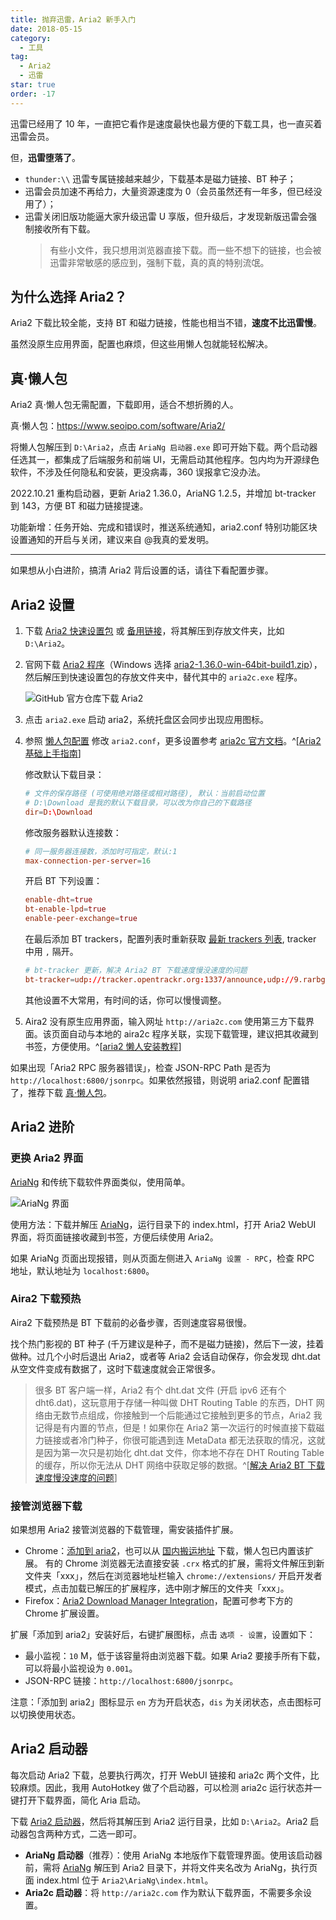 ```yaml
---
title: 抛弃迅雷，Aria2 新手入门
date: 2018-05-15
category:
  - 工具
tag:
  - Aria2
  - 迅雷
star: true
order: -17
---
```


迅雷已经用了 10 年，一直把它看作是速度最快也最方便的下载工具，也一直买着迅雷会员。

但，**迅雷堕落了**。

- `thunder:\\` 迅雷专属链接越来越少，下载基本是磁力链接、BT 种子；
- 迅雷会员加速不再给力，大量资源速度为 0（会员虽然还有一年多，但已经没用了）；
- 迅雷关闭旧版功能逼大家升级迅雷 U 享版，但升级后，才发现新版迅雷会强制接收所有下载。
  > 有些小文件，我只想用浏览器直接下载。而一些不想下的链接，也会被迅雷非常敏感的感应到，强制下载，真的真的特别流氓。

## 为什么选择 Aria2？

Aria2 下载比较全能，支持 BT 和磁力链接，性能也相当不错，**速度不比迅雷慢**。

虽然没原生应用界面，配置也麻烦，但这些用懒人包就能轻松解决。

## 真·懒人包

Aria2 真·懒人包无需配置，下载即用，适合不想折腾的人。

真·懒人包：<https://www.seoipo.com/software/Aria2/>

将懒人包解压到 `D:\Aria2`，点击 `AriaNg 启动器.exe` 即可开始下载。两个启动器任选其一，都集成了后端服务和前端 UI，无需启动其他程序。包内均为开源绿色软件，不涉及任何隐私和安装，更没病毒，360 误报拿它没办法。

2022.10.21 重构启动器，更新 Aria2 1.36.0，AriaNG 1.2.5，并增加 bt-tracker 到 143，方便 BT 和磁力链接提速。

功能新增：任务开始、完成和错误时，推送系统通知，aria2.conf 特别功能区块设置通知的开启与关闭，建议来自 @我真的爱发明。

---

如果想从小白进阶，搞清 Aria2 背后设置的话，请往下看配置步骤。

## Aria2 设置

1. 下载 [Aria2 快速设置包](https://aria2c.com/archiver/aria2.zip) 或 [备用链接](https://wwz.lanzouf.com/iROZE0eai3xe)，将其解压到存放文件夹，比如 `D:\Aria2`。

2. 官网下载 [Aria2 程序](https://github.com/aria2/aria2/releases)（Windows 选择 [aria2-1.36.0-win-64bit-build1.zip](https://github.com/aria2/aria2/releases/download/release-1.36.0/aria2-1.36.0-win-64bit-build1.zip)），然后解压到快速设置包的存放文件夹中，替代其中的 `aria2c.exe` 程序。

   ![](http://tc.seoipo.com/20191210232831.png "GitHub 官方仓库下载 Aria2")

3. 点击 `aria2.exe` 启动 aria2，系统托盘区会同步出现应用图标。

4. 参照 [懒人包配置](https://wwz.lanzouf.com/iwv6f0eadq9i) 修改 `aria2.conf`，更多设置参考 [aria2c 官方文档](https://aria2.github.io/manual/en/html/aria2c.html)。^[[Aria2 基础上手指南](https://zhuanlan.zhihu.com/p/30666881)]

   修改默认下载目录：

   ```conf
   # 文件的保存路径 (可使用绝对路径或相对路径), 默认：当前启动位置
   # D:\Download 是我的默认下载目录，可以改为你自己的下载路径
   dir=D:\Download  
   ```

   修改服务器默认连接数：

   ```conf
   # 同一服务器连接数，添加时可指定，默认:1
   max-connection-per-server=16
   ```

   开启 BT 下列设置：

   ```conf
   enable-dht=true
   bt-enable-lpd=true
   enable-peer-exchange=true
   ```

   在最后添加 BT trackers，配置列表时重新获取 [最新 trackers 列表](https://raw.githubusercontent.com/ngosang/trackerslist/master/trackers_best.txt), tracker 中用 `,` 隔开。

   ```conf
   # bt-tracker 更新，解决 Aria2 BT 下载速度慢没速度的问题
   bt-tracker=udp://tracker.opentrackr.org:1337/announce,udp://9.rarbg.com:2810/announce,udp://tracker.openbittorrent.com:6969/announce,udp://opentracker.i2p.rocks:6969/announce,https://opentracker.i2p.rocks:443/announce,http://tracker.openbittorrent.com:80/announce,udp://tracker.torrent.eu.org:451/announce,udp://open.stealth.si:80/announce,udp://vibe.sleepyinternetfun.xyz:1738/announce,udp://tracker2.dler.org:80/announce,udp://tracker1.bt.moack.co.kr:80/announce,udp://tracker.zemoj.com:6969/announce,udp://tracker.tiny-vps.com:6969/announce,udp://tracker.theoks.net:6969/announce,udp://tracker.publictracker.xyz:6969/announce,udp://tracker.monitorit4.me:6969/announce,udp://tracker.moeking.me:6969/announce,udp://tracker.lelux.fi:6969/announce,udp://tracker.dler.org:6969/announce,udp://tracker.army:6969/announce
   ```

   其他设置不大常用，有时间的话，你可以慢慢调整。

5. Aira2 没有原生应用界面，输入网址 `http://aria2c.com` 使用第三方下载界面。该页面自动与本地的 aira2c 程序关联，实现下载管理，建议把其收藏到书签，方便使用。^[[aria2 懒人安装教程](https://www.appinn.com/aria2-in-windows-setup/)]

如果出现「Aria2 RPC 服务器错误」，检查 JSON-RPC Path 是否为 `http://localhost:6800/jsonrpc`。如果依然报错，则说明 aria2.conf 配置错了，推荐下载 [真·懒人包](https://www.seoipo.com/software/Aria2/)。

## Aria2 进阶

### 更换 Aria2 界面

[AriaNg](https://github.com/mayswind/AriaNg) 和传统下载软件界面类似，使用简单。

![](http://tc.seoipo.com/20180516104758.png "AriaNg 界面")

使用方法：下载并解压 [AriaNg](https://github.com/mayswind/AriaNg-DailyBuild/archive/master.zip)，运行目录下的 index.html，打开 Aria2 WebUI 界面，将页面链接收藏到书签，方便后续使用 Aria2。

如果 AriaNg 页面出现报错，则从页面左侧进入 `AriaNg 设置 - RPC`，检查 RPC 地址，默认地址为 `localhost:6800`。

### Aira2 下载预热

Aira2 下载预热是 BT 下载前的必备步骤，否则速度容易很慢。

找个热门影视的 BT 种子 (千万建议是种子，而不是磁力链接)，然后下一波，挂着做种。过几个小时后退出 Aria2，或者等 Aria2 会话自动保存，你会发现 dht.dat 从空文件变成有数据了，这时下载速度就会正常很多。

> 很多 BT 客户端一样，Aria2 有个 dht.dat 文件 (开启 ipv6 还有个 dht6.dat)，这玩意用于存储一种叫做 DHT Routing Table 的东西，DHT 网络由无数节点组成，你接触到一个后能通过它接触到更多的节点，Aria2 我记得是有内置的节点，但是！如果你在 Aria2 第一次运行的时候直接下载磁力链接或者冷门种子，你很可能遇到连 MetaData 都无法获取的情况，这就是因为第一次只是初始化 dht.dat 文件，你本地不存在 DHT Routing Table 的缓存，所以你无法从 DHT 网络中获取足够的数据。^[[解决 Aria2 BT 下载速度慢没速度的问题](http://www.senra.me/solutions-to-aria2-bt-metalink-download-slowly/)]

### 接管浏览器下载

如果想用 Aria2 接管浏览器的下载管理，需安装插件扩展。

- Chrome：[添加到 aria2](https://chrome.google.com/webstore/detail/nimeojfecmndgolmlmjghjmbpdkhhogl)，也可以从 [国内搬运地址](https://wwi.lanzoui.com/i4Fmeetsdaj) 下载，懒人包已内置该扩展。
  有的 Chrome 浏览器无法直接安装 `.crx` 格式的扩展，需将文件解压到新文件夹「xxx」，然后在浏览器地址栏输入 `chrome://extensions/` 开启开发者模式，点击加载已解压的扩展程序，选中刚才解压的文件夹「xxx」。
- Firefox：[Aria2 Download Manager Integration](https://addons.mozilla.org/en-US/firefox/addon/aria2-integration/)，配置可参考下方的 Chrome 扩展设置。

扩展「添加到 aria2」安装好后，右键扩展图标，点击 `选项 - 设置`，设置如下：

- 最小监视：`10` M，低于该容量将由浏览器下载。如果 Aria2 要接手所有下载，可以将最小监视设为 `0.001`。
- JSON-RPC 链接：`http://localhost:6800/jsonrpc`。

注意：「添加到 aria2」图标显示 `en` 方为开启状态，`dis` 为关闭状态，点击图标可以切换使用状态。

## Aria2 启动器

每次启动 Aria2 下载，总要执行两次，打开 WebUI 链接和 aria2c 两个文件，比较麻烦。因此，我用 AutoHotkey 做了个启动器，可以检测 aria2c 运行状态并一键打开下载界面，简化 Aria 启动。

下载 [Aria2 启动器](https://wwz.lanzouf.com/iqud50ebl06d)，然后将其解压到 Aria2 运行目录，比如 `D:\Aria2`。Aria2 启动器包含两种方式，二选一即可。

- **AriaNg 启动器**（推荐）：使用 AriaNg 本地版作下载管理界面。使用该启动器前，需将 [AriaNg](https://github.com/mayswind/AriaNg-DailyBuild/archive/master.zip) 解压到 Aria2 目录下，并将文件夹名改为 AriaNg，执行页面 index.html 位于 `Aria2\AriaNg\index.html`。
- **Aria2c 启动器**：将 `http://aria2c.com` 作为默认下载界面，不需要多余设置。
